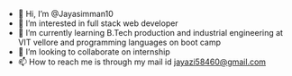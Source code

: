 - 👋 Hi, I’m @Jayasimman10
- 👀 I’m interested in full stack web developer
- 🌱 I’m currently learning B.Tech production and industrial engineering at VIT vellore and programming languages on boot camp
- 💞️ I’m looking to collaborate on internship 
- 📫 How to reach me is through my mail id jayazi58460@gmail.com

<!---
Jayasimman10/Jayasimman10 is a ✨ special ✨ repository because its `README.md` (this file) appears on your GitHub profile.
You can click the Preview link to take a look at your changes.
--->
